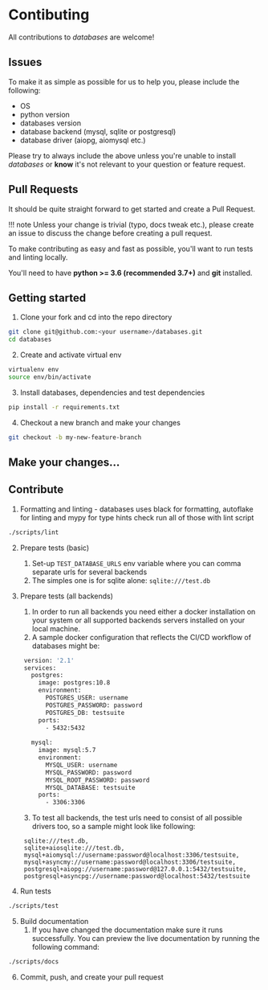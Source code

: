 # Contibuting

All contributions to *databases* are welcome!

## Issues

To make it as simple as possible for us to help you, please include the following:

* OS 
* python version
* databases version
* database backend (mysql, sqlite or postgresql)
* database driver (aiopg, aiomysql etc.)

Please try to always include the above unless you're unable to install *databases* or **know** it's not relevant
to your question or feature request.

## Pull Requests

It should be quite straight forward to get started and create a Pull Request.

!!! note
    Unless your change is trivial (typo, docs tweak etc.), please create an issue to discuss the change before
    creating a pull request.

To make contributing as easy and fast as possible, you'll want to run tests and linting locally. 

You'll need to have **python >= 3.6 (recommended 3.7+)** and **git** installed.

## Getting started

1. Clone your fork and cd into the repo directory
```bash
git clone git@github.com:<your username>/databases.git
cd databases
```

2. Create and activate virtual env
```bash
virtualenv env
source env/bin/activate
```

3. Install databases, dependencies and test dependencies
```bash
pip install -r requirements.txt
```

4. Checkout a new branch and make your changes
```bash
git checkout -b my-new-feature-branch
```

## Make your changes...

## Contribute

1. Formatting and linting - databases uses black for formatting, autoflake for linting and mypy for type hints check
run all of those with lint script
```bash
./scripts/lint
```

2. Prepare tests (basic)
   1. Set-up `TEST_DATABASE_URLS` env variable where you can comma separate urls for several backends
   2. The simples one is for sqlite alone: `sqlite:///test.db`

3. Prepare tests (all backends)
   1. In order to run all backends you need either a docker installation on your system or all supported backends servers installed on your local machine.
   2. A sample docker configuration that reflects the CI/CD workflow of databases might be:
   
   ```dockerfile
    version: '2.1'
    services:
      postgres:
        image: postgres:10.8
        environment:
          POSTGRES_USER: username
          POSTGRES_PASSWORD: password
          POSTGRES_DB: testsuite
        ports:
          - 5432:5432
    
      mysql:
        image: mysql:5.7
        environment:
          MYSQL_USER: username
          MYSQL_PASSWORD: password
          MYSQL_ROOT_PASSWORD: password
          MYSQL_DATABASE: testsuite
        ports:
          - 3306:3306
   ```
   3. To test all backends, the test urls need to consist of all possible drivers too, so a sample might look like following:
   ```text
    sqlite:///test.db,
    sqlite+aiosqlite:///test.db,
    mysql+aiomysql://username:password@localhost:3306/testsuite,
    mysql+asyncmy://username:password@localhost:3306/testsuite,
    postgresql+aiopg://username:password@127.0.0.1:5432/testsuite,
    postgresql+asyncpg://username:password@localhost:5432/testsuite
   ```

4. Run tests
```bash
./scripts/test
```

5. Build documentation
   1. If you have changed the documentation make sure it runs successfully. 
   You can preview the live documentation by running the following command:
```bash
./scripts/docs
```

6. Commit, push, and create your pull request
